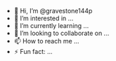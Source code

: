 - 👋 Hi, I’m @gravestone144p
- 👀 I’m interested in ...
- 🌱 I’m currently learning ...
- 💞️ I’m looking to collaborate on ...
- 📫 How to reach me ...
- ⚡ Fun fact: ...

<!---
gravestone144p/gravestone144p is a ✨ special ✨ repository because its `README.md` (this file) appears on your GitHub profile.
You can click the Preview link to take a look at your changes.
--->
